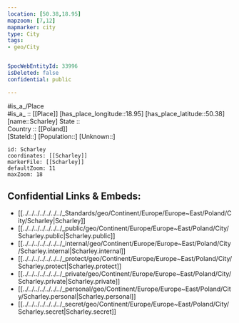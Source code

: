 ```yaml
---
location: [50.38,18.95] 
mapzoom: [7,12] 
mapmarker: city 
type: City
tags:
- geo/City


SpocWebEntityId: 33996
isDeleted: false
confidential: public

---
```

#is_a_/Place  
#is_a_ :: [[Place]] 
[has_place_longitude::18.95] 
[has_place_latitude::50.38] 
[name::Scharley] 
State ::  
Country :: [[Poland]]  
[StateId::] 
[Population::] 
[Unknown::] 


```leaflet
id: Scharley
coordinates: [[Scharley]] 
markerFile: [[Scharley]] 
defaultZoom: 11 
maxZoom: 18
```


## Confidential Links & Embeds: 
- [[../../../../../../../_Standards/geo/Continent/Europe/Europe~East/Poland/City/Scharley|Scharley]] 
- [[../../../../../../../_public/geo/Continent/Europe/Europe~East/Poland/City/Scharley.public|Scharley.public]] 
- [[../../../../../../../_internal/geo/Continent/Europe/Europe~East/Poland/City/Scharley.internal|Scharley.internal]] 
- [[../../../../../../../_protect/geo/Continent/Europe/Europe~East/Poland/City/Scharley.protect|Scharley.protect]] 
- [[../../../../../../../_private/geo/Continent/Europe/Europe~East/Poland/City/Scharley.private|Scharley.private]] 
- [[../../../../../../../_personal/geo/Continent/Europe/Europe~East/Poland/City/Scharley.personal|Scharley.personal]] 
- [[../../../../../../../_secret/geo/Continent/Europe/Europe~East/Poland/City/Scharley.secret|Scharley.secret]] 
